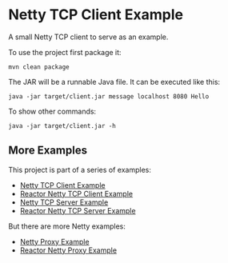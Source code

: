 # Netty TCP Client Example

A small Netty TCP client to serve as an example.

To use the project first package it:

```
mvn clean package
```

The JAR will be a runnable Java file. It can be executed like this:

```
java -jar target/client.jar message localhost 8080 Hello
```

To show other commands:

```
java -jar target/client.jar -h
```

## More Examples

This project is part of a series of examples:
- [Netty TCP Client Example](https://github.com/Bernardo-MG/netty-tcp-client-example)
- [Reactor Netty TCP Client Example](https://github.com/Bernardo-MG/reactor-netty-tcp-client-example)
- [Netty TCP Server Example](https://github.com/Bernardo-MG/netty-tcp-server-example)
- [Reactor Netty TCP Server Example](https://github.com/Bernardo-MG/reactor-netty-tcp-server-example)

But there are more Netty examples:
- [Netty Proxy Example](https://github.com/Bernardo-MG/netty-proxy-example)
- [Reactor Netty Proxy Example](https://github.com/Bernardo-MG/reactor-netty-proxy-example)
